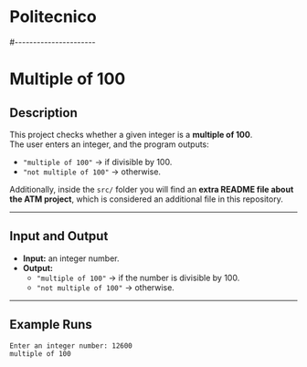 # Politecnico
#----------------------

# Multiple of 100

## Description
This project checks whether a given integer is a **multiple of 100**.  
The user enters an integer, and the program outputs:  
- `"multiple of 100"` → if divisible by 100.  
- `"not multiple of 100"` → otherwise.  

Additionally, inside the `src/` folder you will find an **extra README file about the ATM project**, which is considered an additional file in this repository.  

---

## Input and Output
- **Input:** an integer number.  
- **Output:**  
  - `"multiple of 100"` → if the number is divisible by 100.  
  - `"not multiple of 100"` → otherwise.  

---

## Example Runs
```bash
Enter an integer number: 12600
multiple of 100


